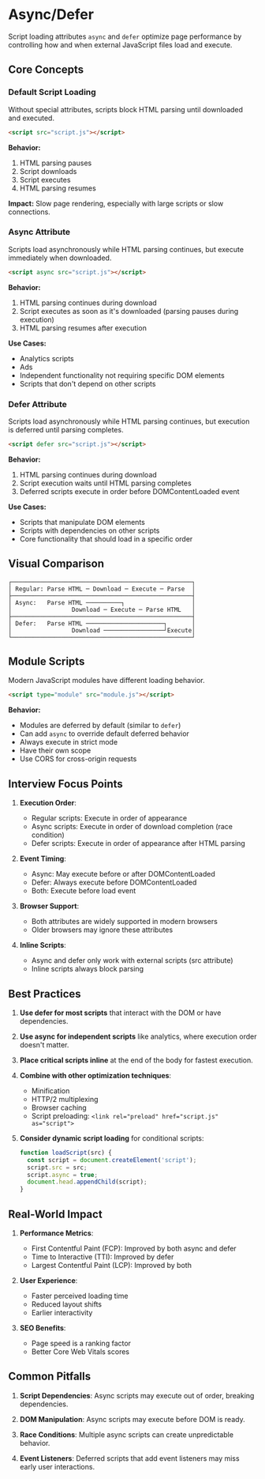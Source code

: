 # Async/Defer

Script loading attributes `async` and `defer` optimize page performance by controlling how and when external JavaScript files load and execute.

## Core Concepts

### Default Script Loading
Without special attributes, scripts block HTML parsing until downloaded and executed.

```html
<script src="script.js"></script>
```

**Behavior:**
1. HTML parsing pauses
2. Script downloads
3. Script executes
4. HTML parsing resumes

**Impact:** Slow page rendering, especially with large scripts or slow connections.

### Async Attribute
Scripts load asynchronously while HTML parsing continues, but execute immediately when downloaded.

```html
<script async src="script.js"></script>
```

**Behavior:**
1. HTML parsing continues during download
2. Script executes as soon as it's downloaded (parsing pauses during execution)
3. HTML parsing resumes after execution

**Use Cases:**
- Analytics scripts
- Ads
- Independent functionality not requiring specific DOM elements
- Scripts that don't depend on other scripts

### Defer Attribute
Scripts load asynchronously while HTML parsing continues, but execution is deferred until parsing completes.

```html
<script defer src="script.js"></script>
```

**Behavior:**
1. HTML parsing continues during download
2. Script execution waits until HTML parsing completes
3. Deferred scripts execute in order before DOMContentLoaded event

**Use Cases:**
- Scripts that manipulate DOM elements
- Scripts with dependencies on other scripts
- Core functionality that should load in a specific order

## Visual Comparison

```
┌───────────────────────────────────────────────────┐
│ Regular: Parse HTML ─ Download ─ Execute ─ Parse  │
├───────────────────────────────────────────────────┤
│ Async:   Parse HTML ──────────┐                   │
│                 Download ─ Execute ─ Parse HTML   │
├───────────────────────────────────────────────────┤
│ Defer:   Parse HTML ──────────────────────┐       │
│                 Download ─────────────────┘Execute│
└───────────────────────────────────────────────────┘
```

## Module Scripts

Modern JavaScript modules have different loading behavior.

```html
<script type="module" src="module.js"></script>
```

**Behavior:**
- Modules are deferred by default (similar to `defer`)
- Can add `async` to override default deferred behavior
- Always execute in strict mode
- Have their own scope
- Use CORS for cross-origin requests

## Interview Focus Points

1. **Execution Order**:
   - Regular scripts: Execute in order of appearance
   - Async scripts: Execute in order of download completion (race condition)
   - Defer scripts: Execute in order of appearance after HTML parsing

2. **Event Timing**:
   - Async: May execute before or after DOMContentLoaded
   - Defer: Always execute before DOMContentLoaded
   - Both: Execute before load event

3. **Browser Support**:
   - Both attributes are widely supported in modern browsers
   - Older browsers may ignore these attributes

4. **Inline Scripts**:
   - Async and defer only work with external scripts (src attribute)
   - Inline scripts always block parsing

## Best Practices

1. **Use defer for most scripts** that interact with the DOM or have dependencies.

2. **Use async for independent scripts** like analytics, where execution order doesn't matter.

3. **Place critical scripts inline** at the end of the body for fastest execution.

4. **Combine with other optimization techniques**:
   - Minification
   - HTTP/2 multiplexing
   - Browser caching
   - Script preloading: `<link rel="preload" href="script.js" as="script">`

5. **Consider dynamic script loading** for conditional scripts:
   ```javascript
   function loadScript(src) {
     const script = document.createElement('script');
     script.src = src;
     script.async = true;
     document.head.appendChild(script);
   }
   ```

## Real-World Impact

1. **Performance Metrics**:
   - First Contentful Paint (FCP): Improved by both async and defer
   - Time to Interactive (TTI): Improved by defer
   - Largest Contentful Paint (LCP): Improved by both

2. **User Experience**:
   - Faster perceived loading time
   - Reduced layout shifts
   - Earlier interactivity

3. **SEO Benefits**:
   - Page speed is a ranking factor
   - Better Core Web Vitals scores

## Common Pitfalls

1. **Script Dependencies**: Async scripts may execute out of order, breaking dependencies.

2. **DOM Manipulation**: Async scripts may execute before DOM is ready.

3. **Race Conditions**: Multiple async scripts can create unpredictable behavior.

4. **Event Listeners**: Deferred scripts that add event listeners may miss early user interactions. 